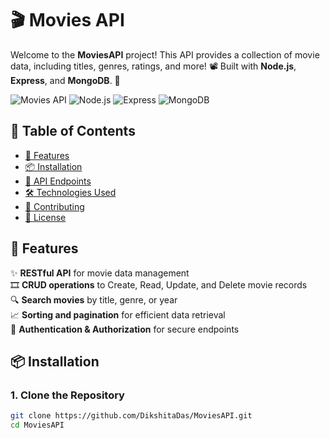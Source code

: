 # 🎬 Movies API

Welcome to the **MoviesAPI** project! This API provides a collection of movie data, including titles, genres, ratings, and more! 📽️ Built with **Node.js**, **Express**, and **MongoDB**. 🍿

![Movies API](https://img.shields.io/badge/MoviesAPI-REST%20API-green.svg)
![Node.js](https://img.shields.io/badge/Node.js-v16.13.0-green.svg)
![Express](https://img.shields.io/badge/Express.js-v4.17.1-yellow.svg)
![MongoDB](https://img.shields.io/badge/MongoDB-v4.4-blue.svg)

## 📝 Table of Contents
- [🚀 Features](#-features)
- [📦 Installation](#-installation)
- [📖 API Endpoints](#-api-endpoints)
- [🛠 Technologies Used](#-technologies-used)
- [🤝 Contributing](#-contributing)
- [📄 License](#-license)

## 🚀 Features
✨ **RESTful API** for movie data management  
🎞 **CRUD operations** to Create, Read, Update, and Delete movie records  
🔍 **Search movies** by title, genre, or year  
📈 **Sorting and pagination** for efficient data retrieval  
🔐 **Authentication & Authorization** for secure endpoints  

## 📦 Installation

### 1. Clone the Repository
```bash
git clone https://github.com/DikshitaDas/MoviesAPI.git
cd MoviesAPI
